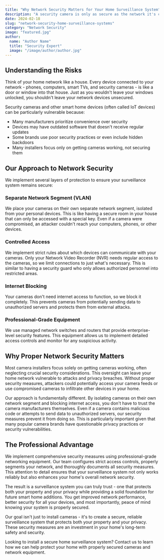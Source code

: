 ```yaml
---
title: "Why Network Security Matters for Your Home Surveillance System"
description: "A security camera is only as secure as the network it's connected to. While most people focus on camera features and placement, the underlying network infrastructure plays a critical role in protecting your privacy. Here's why proper network security matters and how we ensure your system stays protected."
date: 2024-02-18
slug: "network-security-home-surveillance-systems"
category: "Network Security"
image: "featured.jpg"
author:
  name: "Author Name"
  title: "Security Expert"
  image: "/image/author/author.jpg"
---
```


## Understanding the Risks

Think of your home network like a house. Every device connected to your network - phones, computers, smart TVs, and security cameras - is like a door or window into that house. Just as you wouldn't leave your windows unlocked, you shouldn't leave your network devices unsecured.

Security cameras and other smart home devices (often called IoT devices) can be particularly vulnerable because:
- Many manufacturers prioritize convenience over security
- Devices may have outdated software that doesn't receive regular updates
- Some brands use poor security practices or even include hidden backdoors
- Many installers focus only on getting cameras working, not securing them

## Our Approach to Network Security

We implement several layers of protection to ensure your surveillance system remains secure:

### Separate Network Segment (VLAN)
We place your cameras on their own separate network segment, isolated from your personal devices. This is like having a secure room in your house that can only be accessed with a special key. Even if a camera were compromised, an attacker couldn't reach your computers, phones, or other devices.

### Controlled Access
We implement strict rules about which devices can communicate with your cameras. Only your Network Video Recorder (NVR) needs regular access to the cameras, so we limit connections to just what's necessary. This is similar to having a security guard who only allows authorized personnel into restricted areas.

### Internet Blocking
Your cameras don't need internet access to function, so we block it completely. This prevents cameras from potentially sending data to unauthorized servers and protects them from external attacks.

### Professional-Grade Equipment
We use managed network switches and routers that provide enterprise-level security features. This equipment allows us to implement detailed access controls and monitor for any suspicious activity.

## Why Proper Network Security Matters

Most camera installers focus solely on getting cameras working, often neglecting crucial security considerations. This oversight can leave your home network vulnerable to attacks and privacy breaches. Without proper security measures, attackers could potentially access your camera feeds or use compromised cameras to infiltrate other devices in your home.

Our approach is fundamentally different. By isolating cameras on their own network segment and blocking internet access, you don't have to trust the camera manufacturers themselves. Even if a camera contains malicious code or attempts to send data to unauthorized servers, our security measures prevent it from doing so. This is particularly important given that many popular camera brands have questionable privacy practices or security vulnerabilities.

## The Professional Advantage

We implement comprehensive security measures using professional-grade networking equipment. Our team configures strict access controls, properly segments your network, and thoroughly documents all security measures. This attention to detail ensures that your surveillance system not only works reliably but also enhances your home's overall network security.

The result is a surveillance system you can truly trust - one that protects both your property and your privacy while providing a solid foundation for future smart home additions. You get improved network performance, better security for all your devices, and most importantly, peace of mind knowing your system is properly secured.

Our goal isn't just to install cameras - it's to create a secure, reliable surveillance system that protects both your property and your privacy. These security measures are an investment in your home's long-term safety and security.

Looking to install a secure home surveillance system? Contact us to learn how we can help protect your home with properly secured cameras and network equipment.
